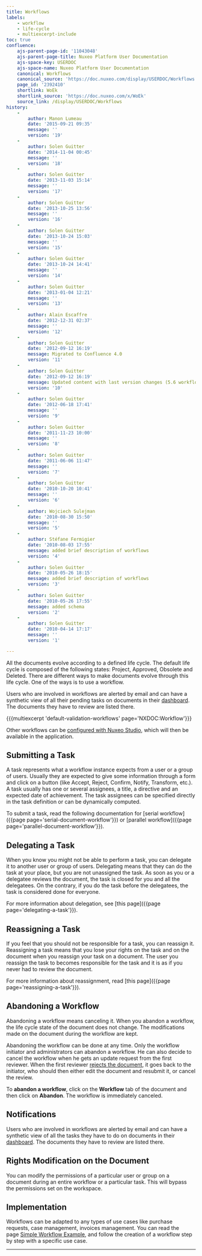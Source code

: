 ```yaml
---
title: Workflows
labels:
    - workflow
    - life-cycle
    - multiexcerpt-include
toc: true
confluence:
    ajs-parent-page-id: '11043048'
    ajs-parent-page-title: Nuxeo Platform User Documentation
    ajs-space-key: USERDOC
    ajs-space-name: Nuxeo Platform User Documentation
    canonical: Workflows
    canonical_source: 'https://doc.nuxeo.com/display/USERDOC/Workflows'
    page_id: '2392410'
    shortlink: WoEk
    shortlink_source: 'https://doc.nuxeo.com/x/WoEk'
    source_link: /display/USERDOC/Workflows
history:
    - 
        author: Manon Lumeau
        date: '2015-09-21 09:35'
        message: ''
        version: '19'
    - 
        author: Solen Guitter
        date: '2014-11-04 00:45'
        message: ''
        version: '18'
    - 
        author: Solen Guitter
        date: '2013-11-03 15:14'
        message: ''
        version: '17'
    - 
        author: Solen Guitter
        date: '2013-10-25 13:56'
        message: ''
        version: '16'
    - 
        author: Solen Guitter
        date: '2013-10-24 15:03'
        message: ''
        version: '15'
    - 
        author: Solen Guitter
        date: '2013-10-24 14:41'
        message: ''
        version: '14'
    - 
        author: Solen Guitter
        date: '2013-01-04 12:21'
        message: ''
        version: '13'
    - 
        author: Alain Escaffre
        date: '2012-12-31 02:37'
        message: ''
        version: '12'
    - 
        author: Solen Guitter
        date: '2012-09-12 16:19'
        message: Migrated to Confluence 4.0
        version: '11'
    - 
        author: Solen Guitter
        date: '2012-09-12 16:19'
        message: Updated content with last version changes (5.6 workflow)
        version: '10'
    - 
        author: Solen Guitter
        date: '2012-06-18 17:41'
        message: ''
        version: '9'
    - 
        author: Solen Guitter
        date: '2011-11-23 10:00'
        message: ''
        version: '8'
    - 
        author: Solen Guitter
        date: '2011-06-06 11:47'
        message: ''
        version: '7'
    - 
        author: Solen Guitter
        date: '2010-10-20 10:41'
        message: ''
        version: '6'
    - 
        author: Wojciech Sulejman
        date: '2010-08-30 15:50'
        message: ''
        version: '5'
    - 
        author: Stéfane Fermigier
        date: '2010-08-03 17:55'
        message: added brief description of workflows
        version: '4'
    - 
        author: Solen Guitter
        date: '2010-05-26 18:15'
        message: added brief description of workflows
        version: '3'
    - 
        author: Solen Guitter
        date: '2010-05-26 17:55'
        message: added schema
        version: '2'
    - 
        author: Solen Guitter
        date: '2010-04-14 17:17'
        message: ''
        version: '1'

---
```

All the documents evolve according to a defined life cycle. The default life cycle is composed of the following states: Project, Approved, Obsolete and Deleted. There are different ways to make documents evolve through this life cycle. One of the ways is to use a workflow.

Users who are involved in workflows are alerted by email and can have a synthetic view of all their pending tasks on documents in their&nbsp;[dashboard](https://doc.nuxeo.com/display/USERDOC/Browsing+Content#BrowsingContent-Dashboard). The documents they have to review are listed there.

{{{multiexcerpt 'default-validation-workflows' page='NXDOC:Workflow'}}}

Other workflows can be [configured with Nuxeo Studio](https://doc.nuxeo.com/display/Studio/Workflow), which will then be available in the application.

## Submitting a Task

A task represents what a workflow instance expects from a user or a group of users. Usually they are expected to give some information through a form and click on a button (like Accept, Reject, Confirm, Notify, Transform, etc.). A task usually has one or several assignees, a title, a directive and an expected date of achievement.&nbsp;The task assignees can be specified directly in the task definition or can be dynamically computed.

To submit a task, read the following documentation for [serial workflow]({{page page='serial-document-workflow'}}) or [parallel workflow]({{page page='parallel-document-workflow'}}). &nbsp;

## Delegating a Task

When you know you might not be able to perform a task, you can delegate it to another user or group of users. Delegating means that they can do the task at your place, but you are not unassigned the task. As soon as you or a delegatee reviews the document, the task is closed for you and all the delegatees. On the contrary, if you do the task before the delegatees, the task is considered done for everyone.

For more information about delegation, see [this page]({{page page='delegating-a-task'}}).

## Reassigning a Task

If you feel that you should not be responsible for a task, you can reassign it. Reassigning a task means that you lose your rights on the task and on the document when you reassign your task on a document. The user you reassign the task to becomes responsible for the task and it is as if you never had to review the document.&nbsp;

For more information about reassignment, read [this page]({{page page='reassigning-a-task'}}).&nbsp;

## Abandoning a Workflow

Abandoning a workflow means canceling it. When you abandon a workflow, the life cycle state of the document does not change. The modifications made on the document during the workflow are kept.

Abandoning the workflow can be done at any time. Only the workflow initiator and administrators can abandon a workflow.&nbsp;He can also decide to cancel the workflow when he gets an update request from the first reviewer. When the first reviewer&nbsp;[rejects the document](https://doc.nuxeo.com/display/USERDOC/Participating+to+a+Serial+Workflow), it goes back to the initiator, who should then either edit the document and resubmit it, or cancel the review.

To **abandon a workflow**, click on the **Workflow** tab of the document and then click on **Abandon**.&nbsp;The workflow is immediately canceled.

## Notifications

Users who are involved in workflows are alerted by email and can have a synthetic view of all the tasks they have to do on documents in their [dashboard](https://doc.nuxeo.com/display/USERDOC/Browsing+Content#BrowsingContent-Dashboard). The documents they have to review are listed there.

## Rights Modification on the Document

You can modify the permissions of a particular user or group on a document during an entire workflow or a particular task. This will bypass the permissions set on the workspace.&nbsp;

## Implementation

Workflows can be adapted to any types of use cases like purchase requests, case management, invoices management. You can&nbsp;read the page&nbsp;[Simple Workflow Example](https://doc.nuxeo.com/display/NXDOC/Simple+Workflow+Example), and follow the creation of a workflow step by step with a specific use case.

* * *

&nbsp;